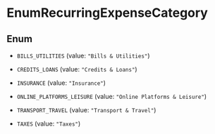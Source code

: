 

# EnumRecurringExpenseCategory

## Enum


* `BILLS_UTILITIES` (value: `"Bills & Utilities"`)

* `CREDITS_LOANS` (value: `"Credits & Loans"`)

* `INSURANCE` (value: `"Insurance"`)

* `ONLINE_PLATFORMS_LEISURE` (value: `"Online Platforms & Leisure"`)

* `TRANSPORT_TRAVEL` (value: `"Transport & Travel"`)

* `TAXES` (value: `"Taxes"`)



